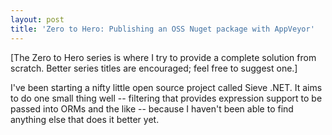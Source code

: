 ```yaml
---
layout: post
title: 'Zero to Hero: Publishing an OSS Nuget package with AppVeyor'
---
```

[The Zero to Hero series is where I try to provide a complete solution from scratch. Better series titles are encouraged; feel free to suggest one.]

I've been starting a nifty little open source project called Sieve .NET. It aims to do one small thing well -- filtering that provides expression support to be passed into ORMs and the like -- because I haven't been able to find anything else that does it better yet.
